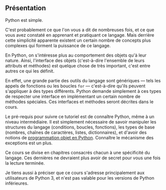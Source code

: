 ## Présentation

Python est simple.

C'est probablement ce que l'on vous a dit de nombreuses fois, et ce que vous avez constaté en apprenant et pratiquant ce langage.
Mais derrière cette simplicité apparente existent un certain nombre de concepts plus complexes qui forment la puissance de ce langage.

En Python, on s'intéresse plus au comportement des objets qu'à leur nature.
Ainsi, l'interface des objets (c'est-à-dire l'ensemble de leurs attributs et méthodes) est quelque chose de très important,
c'est entre autres ce qui les définit.

En effet, une grande partie des outils du langage sont génériques — tels les appels de fonctions ou les boucles `for` — c'est-à-dire qu'ils peuvent s'appliquer à des types différents.
Python demande simplement à ces types de respecter une interface en implémentant un certain nombre de méthodes spéciales.
Ces interfaces et méthodes seront décrites dans le cours.

Le pré-requis pour suivre ce tutoriel est de connaître Python, même à un niveau intermédiaire.
Il est simplement nécessaire de savoir manipuler les structures du langage (conditions, boucles, fonctions),
les types de base (nombres, chaînes de caractères, listes, dictionnaires),
et d'avoir des notions de [programmation objet en Python](https://zestedesavoir.com/tutoriels/1253/la-programmation-orientee-objet-en-python/).
Connaître le mécanisme des exceptions est un plus.

Ce cours se divise en chapitres consacrés chacun à une spécificité du langage.
Ces dernières ne devraient plus avoir de secret pour vous une fois la lecture terminée.

Je tiens aussi à préciser que ce cours s'adresse principalement aux utilisateurs de Python 3,
et n'est pas valable pour les versions de Python inférieures.
